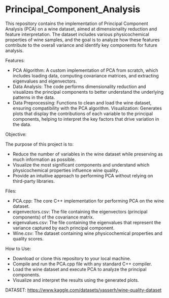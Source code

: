 # Principal_Component_Analysis
This repository contains the implementation of Principal Component Analysis (PCA) on a wine dataset, aimed at dimensionality reduction and feature interpretation. The dataset includes various physicochemical properties of wine samples, and the goal is to analyze how these features contribute to the overall variance and identify key components for future analysis.


Features:
- PCA Algorithm: A custom implementation of PCA from scratch, which includes loading data, computing covariance matrices, and extracting eigenvalues and eigenvectors.
- Data Analysis: The code performs dimensionality reduction and visualizes the principal components to better understand the underlying patterns in the data.
- Data Preprocessing: Functions to clean and load the wine dataset, ensuring compatibility with the PCA algorithm.
Visualization: Generates plots that display the contributions of each variable to the principal components, helping to interpret the key factors that drive variation in the data.

Objective:

The purpose of this project is to:

- Reduce the number of variables in the wine dataset while preserving as much information as possible.
- Visualize the most significant components and understand which physicochemical properties influence wine quality.
- Provide an intuitive approach to performing PCA without relying on third-party libraries.

Files:

- PCA.cpp: The core C++ implementation for performing PCA on the wine dataset.
- eigenvectors.csv: The file containing the eigenvectors (principal components) of the covariance matrix.
- eigenvalues.csv: The file containing the eigenvalues that represent the variance captured by each principal component.
- Wine.csv: The dataset containing wine physicochemical properties and quality scores.

How to Use:

- Download or clone this repository to your local machine.
- Compile and run the PCA.cpp file with any standard C++ compiler.
- Load the wine dataset and execute PCA to analyze the principal components.
- Visualize and interpret the results using the generated plots.

DATASET: https://www.kaggle.com/datasets/yasserh/wine-quality-dataset
